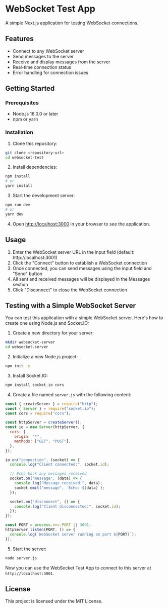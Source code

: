 # WebSocket Test App

A simple Next.js application for testing WebSocket connections.

## Features

- Connect to any WebSocket server
- Send messages to the server
- Receive and display messages from the server
- Real-time connection status
- Error handling for connection issues

## Getting Started

### Prerequisites

- Node.js 18.0.0 or later
- npm or yarn

### Installation

1. Clone this repository:

```bash
git clone <repository-url>
cd websocket-test
```

2. Install dependencies:

```bash
npm install
# or
yarn install
```

3. Start the development server:

```bash
npm run dev
# or
yarn dev
```

4. Open [http://localhost:3000](http://localhost:3000) in your browser to see the application.

## Usage

1. Enter the WebSocket server URL in the input field (default: http://localhost:3001)
2. Click the "Connect" button to establish a WebSocket connection
3. Once connected, you can send messages using the input field and "Send" button
4. All sent and received messages will be displayed in the Messages section
5. Click "Disconnect" to close the WebSocket connection

## Testing with a Simple WebSocket Server

You can test this application with a simple WebSocket server. Here's how to create one using Node.js and Socket.IO:

1. Create a new directory for your server:

```bash
mkdir websocket-server
cd websocket-server
```

2. Initialize a new Node.js project:

```bash
npm init -y
```

3. Install Socket.IO:

```bash
npm install socket.io cors
```

4. Create a file named `server.js` with the following content:

```javascript
const { createServer } = require("http");
const { Server } = require("socket.io");
const cors = require("cors");

const httpServer = createServer();
const io = new Server(httpServer, {
  cors: {
    origin: "*",
    methods: ["GET", "POST"],
  },
});

io.on("connection", (socket) => {
  console.log("Client connected:", socket.id);

  // Echo back any messages received
  socket.on("message", (data) => {
    console.log("Message received:", data);
    socket.emit("message", `Echo: ${data}`);
  });

  socket.on("disconnect", () => {
    console.log("Client disconnected:", socket.id);
  });
});

const PORT = process.env.PORT || 3001;
httpServer.listen(PORT, () => {
  console.log(`WebSocket server running on port ${PORT}`);
});
```

5. Start the server:

```bash
node server.js
```

Now you can use the WebSocket Test App to connect to this server at `http://localhost:3001`.

## License

This project is licensed under the MIT License.
